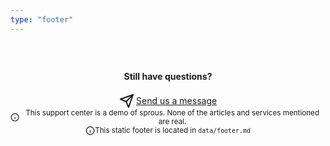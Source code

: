 ```yaml
---
type: "footer"
---
```

<div 
  align="center" 
  style="display:flex; justify-content: center;align-items:center;flex-direction:column;margin-top:2.5rem;">

  <h4>Still have questions?</h4>

  <a href="https://example.com/support" style="display:flex;align-items:center;">
    <svg xmlns="http://www.w3.org/2000/svg" width="24" height="24" viewBox="0 0 24 24" fill="none" stroke="currentColor"
      stroke-width="2" stroke-linecap="round" stroke-linejoin="round" class="feather feather-send">
      <line x1="22" y1="2" x2="11" y2="13"></line>
      <polygon points="22 2 15 22 11 13 2 9 22 2"></polygon>
    </svg> 
    <span style="margin-left: 0.2rem;">Send us a message</span>
  </a>

  <div style="display:flex;align-items:center;">
    <svg xmlns="http://www.w3.org/2000/svg" width="15" height="15" viewBox="0 0 24 24" fill="none" stroke="currentColor" stroke-width="2" stroke-linecap="round" stroke-linejoin="round" class="feather feather-info"><circle cx="12" cy="12" r="10"></circle><line x1="12" y1="16" x2="12" y2="12"></line><line x1="12" y1="8" x2="12" y2="8"></line></svg>
    <small>This support center is a demo of sprous. None of the articles and services mentioned are real.</small>
  </div>
  <div style="display:flex;align-items:center;">
    <svg xmlns="http://www.w3.org/2000/svg" width="15" height="15" viewBox="0 0 24 24" fill="none" stroke="currentColor" stroke-width="2" stroke-linecap="round" stroke-linejoin="round" class="feather feather-info"><circle cx="12" cy="12" r="10"></circle><line x1="12" y1="16" x2="12" y2="12"></line><line x1="12" y1="8" x2="12" y2="8"></line></svg>
    <small>This static footer is located in <code>data/footer.md</code></small>
  </div>
</div>